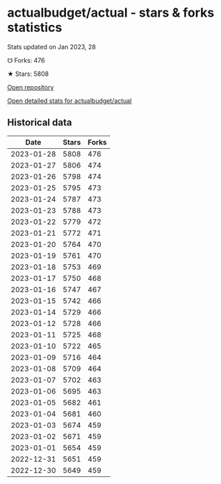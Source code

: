 # actualbudget/actual - stars & forks statistics

Stats updated on Jan 2023, 28

☋ Forks: 476

★ Stars: 5808

[Open repository](https://github.com/actualbudget/actual)

[Open detailed stats for actualbudget/actual](https://reviewgithub.com/rep/actualbudget/actual)

## Historical data
| Date | Stars | Forks |
|------|-------|-------|
| 2023-01-28 | 5808 | 476 | 
| 2023-01-27 | 5806 | 474 | 
| 2023-01-26 | 5798 | 474 | 
| 2023-01-25 | 5795 | 473 | 
| 2023-01-24 | 5787 | 473 | 
| 2023-01-23 | 5788 | 473 | 
| 2023-01-22 | 5779 | 472 | 
| 2023-01-21 | 5772 | 471 | 
| 2023-01-20 | 5764 | 470 | 
| 2023-01-19 | 5761 | 470 | 
| 2023-01-18 | 5753 | 469 | 
| 2023-01-17 | 5750 | 468 | 
| 2023-01-16 | 5747 | 467 | 
| 2023-01-15 | 5742 | 466 | 
| 2023-01-14 | 5729 | 466 | 
| 2023-01-12 | 5728 | 466 | 
| 2023-01-11 | 5725 | 468 | 
| 2023-01-10 | 5722 | 465 | 
| 2023-01-09 | 5716 | 464 | 
| 2023-01-08 | 5709 | 464 | 
| 2023-01-07 | 5702 | 463 | 
| 2023-01-06 | 5695 | 463 | 
| 2023-01-05 | 5682 | 461 | 
| 2023-01-04 | 5681 | 460 | 
| 2023-01-03 | 5674 | 459 | 
| 2023-01-02 | 5671 | 459 | 
| 2023-01-01 | 5654 | 459 | 
| 2022-12-31 | 5651 | 459 | 
| 2022-12-30 | 5649 | 459 | 

